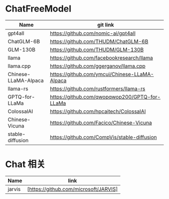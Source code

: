 # ChatFreeModel
| Name                  | git link                                         |
| --------------------- | ------------------------------------------------ |
| gpt4all               | https://github.com/nomic-ai/gpt4all              |
| ChatGLM-6B            | https://github.com/THUDM/ChatGLM-6B              |
| GLM-130B              | https://github.com/THUDM/GLM-130B                |
| llama                 | https://github.com/facebookresearch/llama        |
| llama.cpp             | https://github.com/ggerganov/llama.cpp           |
| Chinese-LLaMA-Alpaca  | https://github.com/ymcui/Chinese-LLaMA-Alpaca    |
| llama-rs              | https://github.com/rustformers/llama-rs          |
| GPTQ-for-LLaMa        | https://github.com/qwopqwop200/GPTQ-for-LLaMa    |
| ColossalAI            | https://github.com/hpcaitech/ColossalAI          |
| Chinese-Vicuna        | https://github.com/Facico/Chinese-Vicuna         |
| stable-diffusion      | https://github.com/CompVis/stable-diffusion      |


# Chat 相关
| Name  |  link  |
| ----- | ------ |
| jarvis | [https://github.com/microsoft/JARVIS] |

